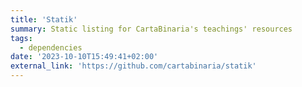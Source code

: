 ```yaml
---
title: 'Statik'
summary: Static listing for CartaBinaria's teachings' resources
tags:
  - dependencies
date: '2023-10-10T15:49:41+02:00'
external_link: 'https://github.com/cartabinaria/statik'
---
```

